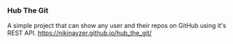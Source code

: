 ### Hub The Git
A simple project that can show any user and their repos on GitHub using it's REST API.
https://nikinayzer.github.io/hub_the_git/
